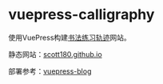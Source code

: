 # vuepress-calligraphy

使用VuePress构建[书法练习轨迹]( https://xushufa.cn )网站。

静态网站：[scott180.github.io]( https://scott180.github.io/vuepress-calligraphy )

部署参考：[vuepress-blog]( https://github.com/scott180/vuepress-blog )


